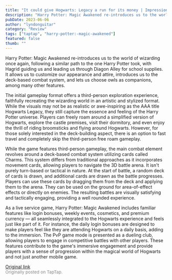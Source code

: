 ```yaml
---
title: "It could give Hogwarts: Legacy a run for its money | Impressions - Harry Potter: Magic Awakened"
description: "Harry Potter: Magic Awakened re-introduces us to the world of wizarding once again, following a similar path to the one Harry Potter took, with Hagrid guiding us and leading us through Diagon Alley for school supplies. It allows us to customize our appearance and attire, introduces us to the deck-based combat system, and lets us choose owls as companions, among many other features."
pubDate: 2023-06-06
author: "lyndonguitar"
category: "Review"
tags: ["taptap", "harry-potter:-magic-awakened"]
featured: false
thumb: ""
---
```


Harry Potter: Magic Awakened re-introduces us to the world of wizarding once again, following a similar path to the one Harry Potter took, with Hagrid guiding us and leading us through Diagon Alley for school supplies. It allows us to customize our appearance and attire, introduces us to the deck-based combat system, and lets us choose owls as companions, among many other features.

The initial gameplay format offers a third-person exploration experience, faithfully recreating the wizarding world in an artistic and stylized format. While the visuals may not be as realistic or awe-inspiring as the AAA title Hogwarts Legacy, they still capture the essence and feeling of the Harry Potter universe. Players can freely roam around a simplified version of Hogwarts, explore the castle premises, visit their dormitory, and even enjoy the thrill of riding broomsticks and flying around Hogwarts. However, for those solely interested in the deck-building aspect, there is an option to fast travel and completely skip the third-person free roam gameplay.

While the game features third-person gameplay, the main combat element revolves around a deck-based combat system utilizing cards called Charms. This system differs from traditional approaches as it incorporates movement cards, allowing players to navigate the 3D battle arena. It isn't purely turn-based or tactical in nature. At the start of battle, a random deck of cards is drawn, and additional cards are drawn as the battle progresses. Players can use these cards by dragging them from the deck and applying them to the arena. They can be used on the ground for area-of-effect effects or directly on enemies. The resulting battles are visually satisfying and tactically engaging, providing a well rounded experience.

As a live service game, Harry Potter: Magic Awakened includes familiar features like login bonuses, weekly events, cosmetics, and premium currency — all seamlessly integrated to the Hogwarts experience and feels just like part of it. For instance, the daily login bonuses are designed to make players feel like they are attending Hogwarts on a daily basis, adding to the immersion. The PvP game mode is presented as a dueling club, allowing players to engage in competitive battles with other players. These features contribute to the game's immersive engagement and provide players with a sense of progression within the magical world of Hogwarts and not just another mobile game.

[Original link](https://www.taptap.io/post/5772673)<br><span style="font-size: 0.95em; color: #888;">Originally posted on TapTap.</span>

